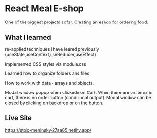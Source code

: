 # React Meal E-shop
One of the biggest projects sofar. Creating an eshop for ordering food.

## What I learned

re-applied techniques I have leared previously (useState,useContext,useReducer,useEffect)

Implemented CSS styles via module.css

Learned how to organize folders and files

How to work with data - arrays and objects.

Modal window popup when clickedo on Cart.
When there are on items in cart, there is no order button (conditional output).
Modal window can be closed by clicking on backdrop or on the button.


## Live Site
https://stoic-meninsky-27aa85.netlify.app/
